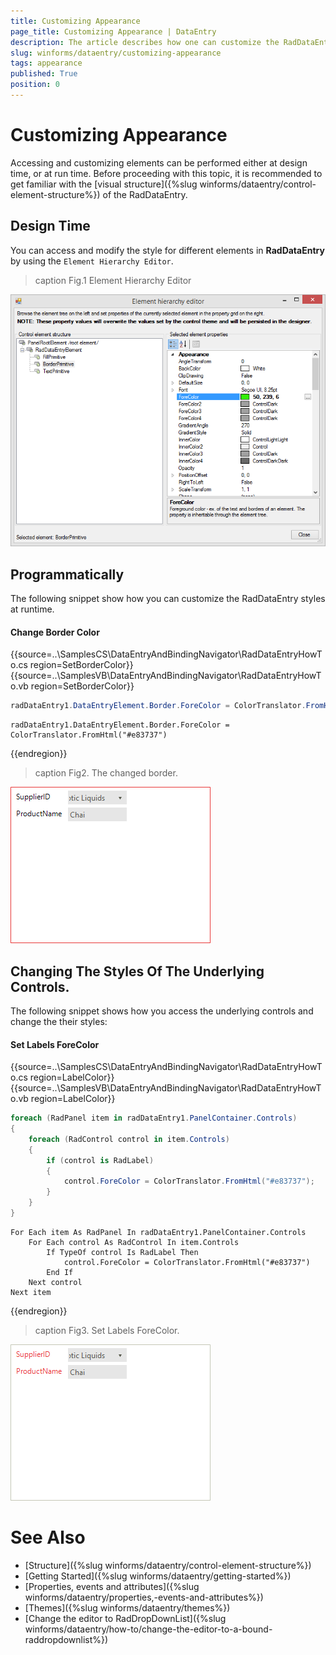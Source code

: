 ```yaml
---
title: Customizing Appearance 
page_title: Customizing Appearance | DataEntry
description: The article describes how one can customize the RadDataEntry appearance.
slug: winforms/dataentry/customizing-appearance
tags: appearance
published: True
position: 0
---
```


# Customizing Appearance

Accessing and customizing elements can be performed either at design time, or at run time. Before proceeding with this topic, it is recommended to get familiar with the [visual structure]({%slug winforms/dataentry/control-element-structure%}) of the RadDataEntry.

## Design Time

You can access and modify the style for different elements in __RadDataEntry__ by using the `Element Hierarchy Editor`.

>caption Fig.1 Element Hierarchy Editor

![dataentry-customizing-appearance001](images/dataentry-customizing-appearance001.png)   

## Programmatically

The following snippet show how you can customize the RadDataEntry styles at runtime. 

#### Change Border Color

{{source=..\SamplesCS\DataEntryAndBindingNavigator\RadDataEntryHowTo.cs region=SetBorderColor}} 
{{source=..\SamplesVB\DataEntryAndBindingNavigator\RadDataEntryHowTo.vb region=SetBorderColor}}
````C#
radDataEntry1.DataEntryElement.Border.ForeColor = ColorTranslator.FromHtml("#e83737");

````
````VB.NET
radDataEntry1.DataEntryElement.Border.ForeColor = ColorTranslator.FromHtml("#e83737")

```` 

{{endregion}}

>caption Fig2. The changed border.

![dataentry-customizing-appearance002](images/dataentry-customizing-appearance002.png)  

## Changing The Styles Of The Underlying Controls. 

The following snippet shows how you access the underlying controls and change the their styles:

#### Set Labels ForeColor

{{source=..\SamplesCS\DataEntryAndBindingNavigator\RadDataEntryHowTo.cs region=LabelColor}} 
{{source=..\SamplesVB\DataEntryAndBindingNavigator\RadDataEntryHowTo.vb region=LabelColor}}
````C#
foreach (RadPanel item in radDataEntry1.PanelContainer.Controls)
{
    foreach (RadControl control in item.Controls)
    {
        if (control is RadLabel)
        {
            control.ForeColor = ColorTranslator.FromHtml("#e83737");
        }
    }
}

````
````VB.NET
For Each item As RadPanel In radDataEntry1.PanelContainer.Controls
    For Each control As RadControl In item.Controls
        If TypeOf control Is RadLabel Then
            control.ForeColor = ColorTranslator.FromHtml("#e83737")
        End If
    Next control
Next item

````
 

{{endregion}}

>caption Fig3. Set Labels ForeColor.

![dataentry-customizing-appearance003](images/dataentry-customizing-appearance003.png)  

# See Also

 * [Structure]({%slug winforms/dataentry/control-element-structure%})
 * [Getting Started]({%slug winforms/dataentry/getting-started%})
 * [Properties, events and attributes]({%slug winforms/dataentry/properties,-events-and-attributes%})
 * [Themes]({%slug winforms/dataentry/themes%})
 * [Change the editor to RadDropDownList]({%slug winforms/dataentry/how-to/change-the-editor-to-a-bound-raddropdownlist%})